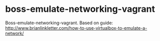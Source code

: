 # boss-emulate-networking-vagrant
Boss-emulate-networking-vagrant. Based on guide: http://www.brianlinkletter.com/how-to-use-virtualbox-to-emulate-a-network/
